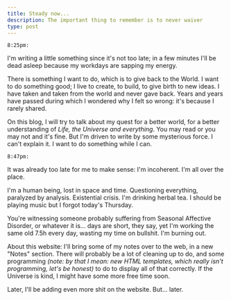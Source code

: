 ```yaml
---
title: Steady now...
description: The important thing to remember is to never waiver
type: post
---
```


`8:25pm:`

I'm writing a little something since it's not too late; in a few minutes I'll be dead asleep because my workdays are sapping my energy.

There is something I want to do, which is to give back to the World. I want to do something good; I live to create, to build, to give birth to new ideas. I have taken and taken from the world and never gave back. Years and years have passed during which I wondered why I felt so wrong: it's because I rarely shared.

On this blog, I will try to talk about my quest for a better world, for a better understanding of *Life, the Universe and everything*. You may read or you may not and it's fine. But I'm driven to write by some mysterious force. I can't explain it. I want to do something while I can.

`8:47pm:`

It was already too late for me to make sense: I'm incoherent. I'm all over the place.

I'm a human being, lost in space and time. Questioning everything, paralyzed by analysis. Existential crisis. I'm drinking herbal tea. I should be playing music but I forgot today's Thursday.

You're witnessing someone probably suffering from Seasonal Affective Disorder, or whatever it is... days are short, they say, yet I'm working the same old 7.5h every day, wasting my time on bullshit. I'm burning out.

About this website: I'll bring some of my notes over to the web, in a new "Notes" section. There will probably be a lot of cleaning up to do, and some programming _(note: by that I mean: new HTML templates, which really isn't programming, let's be honest)_ to do to display all of that correctly. If the Universe is kind, I might have some more free time soon.

Later, I'll be adding even more shit on the website. But... later.
